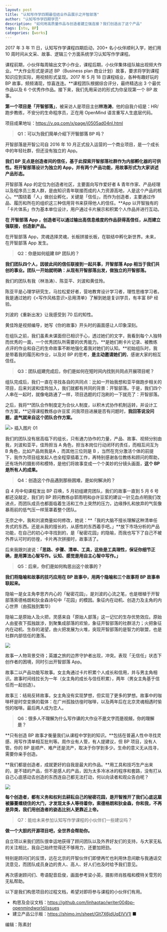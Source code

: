 ```yaml
---
layout: post
title: "认知写作学四期最佳结业作品展示之开智部落"
author: "认知写作学四期学员"
description: "如何用高质量作品与创造者建立强连接？我们创造出了这个产品"
tags: [stu, BP]
categories: [works]
---
```


2017 年 3 年 11 日，认知写作学课程四期启动，200+ 名小伙伴顺利入学，她们用 10 周时间从文采、故事、逻辑三个方面系统学习认知写作学课程。

课程前期，小伙伴每周输出文字小作业，课程后期，小伙伴集体组队输出视频大作业。**大作业形式是讲述 BP（Business plan 商业计划）故事，要求将学到课程知识应到实际，用视频形式呈现。2017 年 5 月 18 日课程结业，各种有趣好玩的 BP 故事，频频涌现，惊喜连连。**课程团队根据综合评分，最终精选出 3 个最优作品以及 6 个优秀作作品。接下来，我们先用采访的形式为你呈现第一个 BP 故事。

**第一个项目是「开智部落」**，被采访人是项目主创**林浩涛**。他的自我介绍是：HR/跑步教练，不安分的生命程序员，正在用 OpenMind 语言重写人生底层代码。

项目成果地址：https://v.qq.com/x/page/j0505ad04nl.html

> **Q1：可以为我们简单介绍下开智部落 BP 吗？**

开智部落是开智公司自 2016 年 10 月正式投入运营的一个商业项目，是一个成长中的年轻社群，但还没有独立的 App。

**我们 BP 支点是创造者间的信任，基于此探索开智部落社群作为内部孵化器的可供性。将开智部落设计为独立的 App，并有两个产品功能，用故事形式为大家讲述产品形态。** 

开智部落 App 的定位为创造者社区，主要面向写作爱好者 & 青年作家、产品经理以及程序员三类人群，是由知识青年联接而成的人力资源高地，人是这个产品的核心。**围绕着「人」做创业孵化，关键是「信任」，而作为创造者，主要通过作品、履历和所在的组织这三种信用背书来获得他人的信任。**App 以开智独有的「卡片体系」作为基本单位设计，用户通过卡片展示和积累个人作品并进行互动。

**在 开智部落 App ，创造者可以通过输出高信息维度的作品获得高信任，从而建立强联接，创造新产品。**

在开智部落 App，灵魂选择灵魂，长板拼接长板，在联结中孵化新世界。未来，在开智部落 App 发生。

> **Q2：你是如何组建 BP 团队的？**

**我们团队四个人，因彼此间的信任联接到一起共事，开智部落 App 相当于我们共创的事业。团队一开始就明确：从现有开智部落出发，做独立的开智部落。**

我们的团队有我（林浩涛）、陈亚平、刘波和黄佳玲。

陈亚平是心理学研究生，马拉松爱好者，营地教育设计学习者，理性思维学习者。我是通过她的《<写作风格意识>忌用清单》了解到她是复训学员，有丰富 BP 经验。

刘波的《重新出发》让我感受到 70 后的知性。

黄佳玲是视频编导，她写《你的故事》开头时的画面感让人印象深刻。

在组队之前，我们虽素未谋面但已相识于心，透过她们的文字，我看到每个人独特而优秀的一面，一个优秀团队所需要的优秀能力。**是她们刷卡片记录、被教练点评的作业和自己的生命故事不断地强化着我对她们的认知。**初始组队时，我是带着我的履历和作业，以及对 BP 的思考，**是主动邀请她们的**，感谢大家的相互信任。

> **Q3：团队组建完成后，你们是如何在短时间内找到共同点开展项目呢？**

组队完成后，我们一直在寻找各自的共同点：比如一开始我想和亚平做跑步相关的项目，后来刘波和佳玲加入，我们就都有共同的背景：开智部落。于是，我们四个人串在一起时，就像电路通了一样，项目选题的灯泡刷的一下就亮了：开智部落。

之后，我将**团队合作制度定为合伙人制度，以积木式协作机制运转，并设计工作方案，**记得课程教练@许豆浆 问我项目进展是否有问题时，**我回答说没问题，底气就来自这个团队合作方案。**

![> 插入图片 01](https://mmbiz.qlogo.cn/mmbiz_jpg/ice5enJHe2Tjbic0EEkHPVetibicTriacGTjHxCznUbsulC0rmeupqABtRDZ899iaF4kc0u6Htvd2aiaicicwNyWCNib8Niag/0?wx_fmt=jpeg)

我们的团队没有居高临下的组长，只有通力协作的力量，产品、故事、视频分别由我，刘波和亚平，佳玲担当 A 角色，担当本岗位行动闭环的责任，而相互间互为 B 角色，比如产品岗我是A ，而其他三位则是 B ，当然在充分激活个体的前提下，我作为项目组发起人也全程穿插着工作，再特别感谢各位教练和顾问的帮助，还有场外的摄影师和模特，是他们将故事变成一个个美妙的分镜头画面，**这个 BP 是所有人的成果。**

> **Q4：创造这个作品遇到那些困难，是如何解决的？**

自 4 月中旬课程发出 BP 召唤，5 月初组建完团队，我们的故事一直到 5 月 6 号都还没敲定，我们的 BP 顾问教练@郭雨明和@许豆浆的建议一针见血点明我们改进点，而团队成员也都面临着生活和工作上突然的压力，边缘挣扎和放弃的气氛像暴雨前的低气压一样笼罩着整个团队。

无奈之中，我和刘波商量如何修改，她说：**「我的大脑不擅长理解这种清单任务式的东西。还是从我的擅长的，从感性的东西着手吧。」**放下市场分析的产品功能，在自己的初心中寻找到的，是「秘密花园」的隐喻，而我也写下了自己不被外界认可时的彷徨，卡片再次拼接时，故事活了。

后来我跟刘波说：**「思路、步骤、清单、工具，这些是工具理性，保证你细节正确，是用算法心智写作。认知、感觉是用自主心智中写作。」**

> **Q5：后来，你们是如何构思出这个故事的？**

**我们将隐喻和故事的技巧应用在 BP 故事中，用两个隐喻和三个故事将 BP 故事串联起来。**

隐喻一是女主角李思齐内心的「秘密花园」，是刘波的心流之笔，也是根植于开智部落索德格朗和狄金森诗句中「花园」的模因。象征内在动机、创造力及主角的内心世界（由孤独到繁华）

隐喻二是原始人及火把，灵感来自「原始人部落」这一记忆的生存优势效应。原始人由星夜下孤独跋涉，到聚集成部落的欢愉，象征开智部落的社群活力；火把象征内在动机、生存的渴望，由火把发展为火堆，突现开智部落的是智力的联盟，也是社群内部信任的激荡。

![](https://mmbiz.qlogo.cn/mmbiz_jpg/ice5enJHe2Tjbic0EEkHPVetibicTriacGTjHZZuGApa0GyfH81XBymbEbWC7geWarSlhasMZDeiaO7EqicWASpDfrZwg/0?wx_fmt=jpeg)

故事一人物背景交待；英雄之旅的边界守护者出现，冲突。表现「无信任」状态下创作者的困境，同时引出开智部落 App。

故事二以产品功能写故事。女主角通过卡片积累个人成长和信用，并与男主角相识。故事时间线拉长为一年（女主角的成长与信任积累），两年（男女主角基于信任而一起创造）。

故事三：结局反转故事，女主角没有实现梦想，但实现了更多的梦想。故事中的咖啡杯是时空变换的载体：在广州孤独彷徨时咖啡，以及两年后在北京灵魂相遇时愉悦的咖啡。最后两人成为恋人。

> **Q6：很多人不理解为什么写作课的大作业不是文字而是视频，你的理解是？**

**只有创造 BP 故事才衡量我们从课程中学到的知识。**包括在普遍人性中寻找灵感、用写作清单相互批判等。周作业有人管，有人提建议，但 BP 项目，没有人管。你的 BP 是顺产、难产还是流产，取决于你学到多少。生命的意义无从找寻，需要你亲手创造。

**我们都是创造者，成就更好的自我是最大的作品。**用工具和技巧生产出来的，是不错的产品，但不是感人的产品，因为太多冷冰冰的程序和套路，没有打从自己心底感动去创造的东西连自己都无法打动，何以向读者和观众告白呢？

![](https://mmbiz.qlogo.cn/mmbiz_jpg/ice5enJHe2Tjbic0EEkHPVetibicTriacGTjH0SD3o9WMrWkFlqibX7ViaxqNS6WFrzDpR6nuCLy8qQhZMeoEQUgArPvA/0?wx_fmt=jpeg)

**每个创造者，都有义务和权利去耕耘自己的秘密花园，是开智推开了我们心底这扇被藤蔓缠绕住的大门，才发现太多人等待着你，索德格朗和狄金森，你和我，不再是异类，我们用创造者的姿态比别人更靠近上帝。**

> Q7：能给未来参加认知写作学课程的小伙伴们一些建议吗？

**做一个大胆的开源项目吧，全世界会帮助你。**

自立项以来我们团队很幸运地获得了顾问团队以及外界好友们的支持，与大家无私的关注相比，我自己始终觉得还不够用力，还要加把劲。

特别是顾问们的反馈，远在北京的开智伙伴们即使再忙也利用休息间歇与我通话交流意见，而团队成员身边的贵人、高人、好人们也及时给予我们意见。

再次感谢顾问们、粤语配音启俊，画面参考梁小英，摄影师肖胜楷和模特关雪芳的无私帮助。

以下是我们构思项目的过程文档，希望对即将参与课程的小伙伴们有用。

* 构思及会议文档：https://github.com/linhaotao/writer004bp-openmindworld/issues
* 建立产品公示板：https://shimo.im/sheet/Glt7X6jdUqEIVV1l ■

编辑：陈素封



